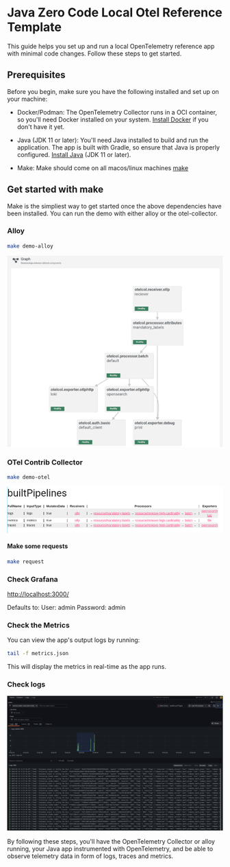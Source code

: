 # Java Zero Code Local Otel Reference Template

This guide helps you set up and run a local OpenTelemetry reference app with minimal code changes. Follow these steps to get started.

## Prerequisites

Before you begin, make sure you have the following installed and set up on your machine:

- Docker/Podman: The OpenTelemetry Collector runs in a OCI container, so you'll need Docker installed on your system. [Install Docker](https://docs.docker.com/engine/install/) if you don't have it yet.

- Java (JDK 11 or later): You'll need Java installed to build and run the application. The app is built with Gradle, so ensure that Java is properly configured. [Install Java](https://www.openlogic.com/openjdk-downloads) (JDK 11 or later).

- Make: Make should come on all macos/linux machines [make](https://www.gnu.org/software/make/)

## Get started with make

Make is the simpliest way to get started once the above dependencies have been installed. You can run the demo with either alloy or the otel-collector.


### Alloy

```sh
make demo-alloy
```

![alloy_demo](docs/alloy.png)

### OTel Contrib Collector

```sh
make demo-otel
```

![demo_otel](docs/otel.png)


#### Make some requests

```sh
make request
```

### Check Grafana

[http://localhost:3000/](http://localhost:3000/)

Defaults to:
User: admin
Password: admin


### Check the Metrics

You can view the app's output logs by running:

```sh
tail -f metrics.json
```

This will display the metrics in real-time as the app runs.

### Check logs

![log_dashboard](./docs/log_dashboard.png)

By following these steps, you'll have the OpenTelemetry Collector or alloy running, your Java app instrumented with OpenTelemetry, and be able to observe telemetry data in form of logs, traces and metrics.
